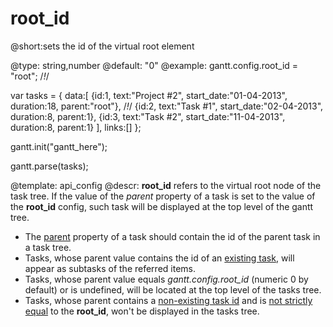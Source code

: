 root_id
=============

@short:sets the id of the virtual root element
	

@type: string,number
@default: "0"
@example:
gantt.config.root_id = "root"; /*!*/

var tasks =  {
    data:[
      {id:1, text:"Project #2", start_date:"01-04-2013", duration:18, parent:"root"}, /*!*/
      {id:2, text:"Task #1", 	start_date:"02-04-2013", duration:8,  parent:1},
      {id:3, text:"Task #2",    start_date:"11-04-2013", duration:8,  parent:1}
    ],
    links:[]
};

gantt.init("gantt_here");

gantt.parse(tasks);


@template:	api_config
@descr:
**root_id** refers to the virtual root node of the task tree.
If the value of the *parent* property of a task is set to the value of the **root_id** config, such task will be displayed at the top level of the gantt tree.

- The [parent](desktop/loading.md#dataproperties) property of a task should contain the id of the parent task in a task tree.
- Tasks, whose parent value contains the id of an [existing task](api/gantt_istaskexists.md), will appear as subtasks of the referred items.
- Tasks, whose parent value equals *gantt.config.root_id* (numeric 0 by default) or is undefined, will be located at the top level of the tasks tree.
- Tasks, whose parent contains a [non-existing task id](api/gantt_istaskexists.md) and is [not strictly equal](https://developer.mozilla.org/en-US/docs/Web/JavaScript/Reference/Operators/Strict_equality) to the **root_id**, won't be displayed in the tasks tree.


